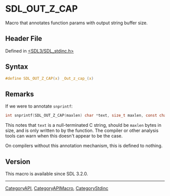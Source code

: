 # SDL_OUT_Z_CAP

Macro that annotates function params with output string buffer size.

## Header File

Defined in [<SDL3/SDL_stdinc.h>](https://github.com/libsdl-org/SDL/blob/main/include/SDL3/SDL_stdinc.h)

## Syntax

```c
#define SDL_OUT_Z_CAP(x) _Out_z_cap_(x)
```

## Remarks

If we were to annotate `snprintf`:

```c
int snprintf(SDL_OUT_Z_CAP(maxlen) char *text, size_t maxlen, const char *fmt, ...);
```

This notes that `text` is a null-terminated C string, should be `maxlen`
bytes in size, and is only written to by the function. The compiler or
other analysis tools can warn when this doesn't appear to be the case.

On compilers without this annotation mechanism, this is defined to nothing.

## Version

This macro is available since SDL 3.2.0.

----
[CategoryAPI](CategoryAPI), [CategoryAPIMacro](CategoryAPIMacro), [CategoryStdinc](CategoryStdinc)

